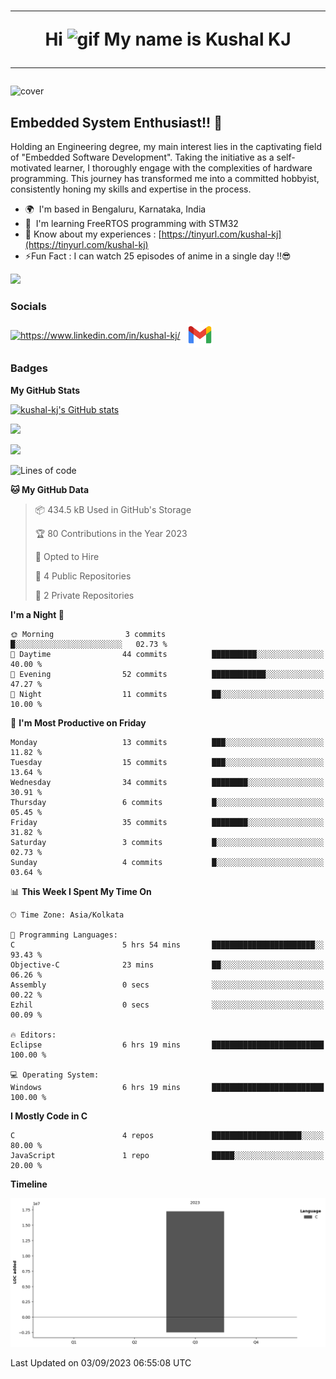 <h1 align=center><hr>Hi <img src="https://user-images.githubusercontent.com/18350557/176309783-0785949b-9127-417c-8b55-ab5a4333674e.gif" alt="gif" height="32" width="32"> My name is Kushal KJ<hr></h1>

![cover](https://graph.org/file/53c59396be94840a1cc66.jpg)

Embedded System Enthusiast!! 🤖
----------------------------

Holding an Engineering degree, my main interest lies in the captivating field of "Embedded Software Development". Taking the initiative as a self-motivated learner, I thoroughly engage with the complexities of hardware programming. This journey has transformed me into a committed hobbyist, consistently honing my skills and expertise in the process.

* 🌍  I'm based in Bengaluru, Karnataka, India
* 🧠  I'm learning FreeRTOS programming with STM32
* 📄 Know about my experiences : [https://tinyurl.com/kushal-kj](https://tinyurl.com/kushal-kj)
* ⚡Fun Fact : I can watch 25 episodes of anime in a single day !!😎

<a href="https://www.github.com/kushal-kj" target="_blank" rel="noreferrer"><img
src="https://img.shields.io/github/followers/kushal-kj?logo=github&style=for-the-badge&color=0891b2&labelColor=1c1917" /></a>

### Socials
<p align="left">
<a href="https://www.linkedin.com/in/kushal-kj/" target="blank"><img align="center" src="https://raw.githubusercontent.com/rahuldkjain/github-profile-readme-generator/master/src/images/icons/Social/linked-in-alt.svg" alt="https://www.linkedin.com/in/kushal-kj/" height="30" width="40" /></a>
&nbsp;
<a href="mailto:kushal.kuramkote@gmail.com" target="blank"><img align="center" src="https://raw.githubusercontent.com/github/explore/8f19e4dbbf13418dc1b1d58bb265953553c15a46/topics/gmail/gmail.png" alt="https://www.linkedin.com/in/kushal-kj/" height="40" width="40" /></a>
</p>


### Badges

<b>My GitHub Stats</b>

<a href="http://www.github.com/kushal-kj"><img src="https://github-readme-edit.vercel.app/api?username=kushal-kj&show_icons=true&hide=&count_private=true&title_color=0891b2&text_color=ffffff&icon_color=0891b2&bg_color=1c1917&hide_border=true&show_icons=true" alt="kushal-kj's GitHub stats" /></a>

<a href="http://www.github.com/kushal-kj"><img src="https://github-readme-streak-stats.herokuapp.com/?user=kushal-kj&stroke=ffffff&background=1c1917&ring=0891b2&fire=0891b2&currStreakNum=ffffff&currStreakLabel=0891b2&sideNums=ffffff&sideLabels=ffffff&dates=ffffff&hide_border=true" /></a>

![](https://komarev.com/ghpvc/?username=kushal-kj)

<!--START_SECTION:waka-->
![Lines of code](https://img.shields.io/badge/From%20Hello%20World%20I%27ve%20Written-17.3%20million%20lines%20of%20code-blue)

**🐱 My GitHub Data** 

> 📦 434.5 kB Used in GitHub's Storage 
 > 
> 🏆 80 Contributions in the Year 2023
 > 
> 💼 Opted to Hire
 > 
> 📜 4 Public Repositories 
 > 
> 🔑 2 Private Repositories 
 > 
**I'm a Night 🦉** 

```text
🌞 Morning                3 commits           █░░░░░░░░░░░░░░░░░░░░░░░░   02.73 % 
🌆 Daytime                44 commits          ██████████░░░░░░░░░░░░░░░   40.00 % 
🌃 Evening                52 commits          ████████████░░░░░░░░░░░░░   47.27 % 
🌙 Night                  11 commits          ██░░░░░░░░░░░░░░░░░░░░░░░   10.00 % 
```
📅 **I'm Most Productive on Friday** 

```text
Monday                   13 commits          ███░░░░░░░░░░░░░░░░░░░░░░   11.82 % 
Tuesday                  15 commits          ███░░░░░░░░░░░░░░░░░░░░░░   13.64 % 
Wednesday                34 commits          ████████░░░░░░░░░░░░░░░░░   30.91 % 
Thursday                 6 commits           █░░░░░░░░░░░░░░░░░░░░░░░░   05.45 % 
Friday                   35 commits          ████████░░░░░░░░░░░░░░░░░   31.82 % 
Saturday                 3 commits           █░░░░░░░░░░░░░░░░░░░░░░░░   02.73 % 
Sunday                   4 commits           █░░░░░░░░░░░░░░░░░░░░░░░░   03.64 % 
```


📊 **This Week I Spent My Time On** 

```text
🕑︎ Time Zone: Asia/Kolkata

💬 Programming Languages: 
C                        5 hrs 54 mins       ███████████████████████░░   93.43 % 
Objective-C              23 mins             ██░░░░░░░░░░░░░░░░░░░░░░░   06.26 % 
Assembly                 0 secs              ░░░░░░░░░░░░░░░░░░░░░░░░░   00.22 % 
Ezhil                    0 secs              ░░░░░░░░░░░░░░░░░░░░░░░░░   00.09 % 

🔥 Editors: 
Eclipse                  6 hrs 19 mins       █████████████████████████   100.00 % 

💻 Operating System: 
Windows                  6 hrs 19 mins       █████████████████████████   100.00 % 
```

**I Mostly Code in C** 

```text
C                        4 repos             ████████████████████░░░░░   80.00 % 
JavaScript               1 repo              █████░░░░░░░░░░░░░░░░░░░░   20.00 % 
```



**Timeline**

![Lines of Code chart](https://raw.githubusercontent.com/kushal-kj/kushal-kj/main/assets/bar_graph.png)


 Last Updated on 03/09/2023 06:55:08 UTC
<!--END_SECTION:waka-->
